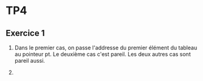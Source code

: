 # TP4

## Exercice 1
1. Dans le premier cas, on passe l'addresse du premier élément du tableau au pointeur pt. Le deuxième cas c'est pareil. 
Les deux autres cas sont pareil aussi. 

2. 